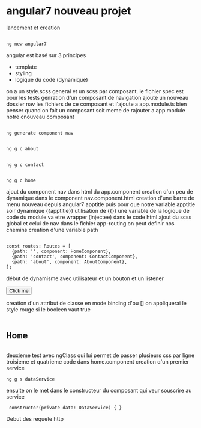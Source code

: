 # angular7 nouveau projet
lancement et creation
<pre><code>
ng new angular7
</code></pre>
angular est basé sur 3 principes 
* template
* styling
* logique du code (dynamique)


on a un style.scss general et un scss par composant.
le fichier spec est pour les tests
genration d'un composant de navigation
ajoute un nouveau dossier nav les fichiers de ce composant et l'ajoute a app.module.ts
bien penser quand on fait un composant soit meme de rajouter a app.module notre cnouveau composant
<pre><code>
ng generate component nav
</code></pre>
<pre><code>
ng g c about
</code></pre>
<pre><code>
ng g c contact
</code></pre>
<pre><code>
ng g c home
</code></pre>
ajout du component nav dans html du app.component
creation d'un peu de dynamique dans le component nav.component.html
    creation d'une barre de menu  nouveau depuis angular7  <a routerLink="/" class="logo">apptitle</a>
    puis pour que notre variable apptitle soir dynamique {{apptitle}} utilisation de {{}}
    une variable de la logique de code du module va etre wrapper (injectee) dans le code html
ajout du scss global et celui de nav
dans le fichier app-routing on peut definir nos chemins creation d'une variable path 
<pre><code>
const routes: Routes = [
  {path: '', component: HomeComponent},
  {path: 'contact', component: ContactComponent},
  {path: 'about', component: AboutComponent},
];
</code></pre>
début de dynamisme avec utilisateur et un bouton et un listener
<pre><code><button (click)="firstClick()">Click me</button></code></pre>
creation d'un attribut de classe en mode binding d'ou [] on appliquerai le style rouge si le booleen vaut true
<pre><code><h1 [class.gray]="h1StyleBool">Home</h1></code></pre>
deuxieme test avec ngClass qui lui permet de passer plusieurs css par ligne 
troisieme et quatrieme code dans home.component 
creation d'un premier service 
<pre><code>ng g s dataService</code></pre>
ensuite on le met dans le constructeur du composant qui veur souscrire au service
<pre><code> constructor(private data: DataService) { }</code></pre>
Debut des requete http 
